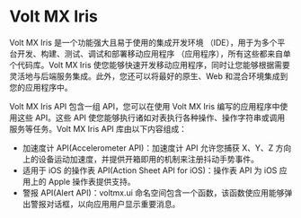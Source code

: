 # Volt MX Iris
Volt MX Iris 是一个功能强大且易于使用的集成开发环境 （IDE），用于为多个平台开发、构建、测试、调试和部署移动应用程序 （应用程序），所有这些都来自单个代码库。Volt MX Iris 使您能够快速开发移动应用程序，同时让您能够根据需要灵活地与后端服务集成。此外，您还可以将最好的原生、Web 和混合环境集成到您的应用程序中。

Volt MX Iris API 包含一组 API，您可以在使用 Volt MX Iris 编写的应用程序中使用这些 API。这些 API 使您能够执行诸如对表执行各种操作、操作字符串或调用服务等任务。Volt MX Iris API 库由以下内容组成：  
* 加速度计 API(Accelerometer API)：加速度计 API 允许您捕获 X、Y、Z 方向上的设备运动加速度，并提供开箱即用的机制来注册抖动手势事件。
* 适用于 iOS 的操作表 API(Action Sheet API for iOS)：操作表 API 为 iOS 应用上的 Apple 操作表提供支持。
* 警报 API(Alert API)：voltmx.ui 命名空间包含一个函数，该函数使应用能够弹出警报对话框，以向应用用户显示重要消息。